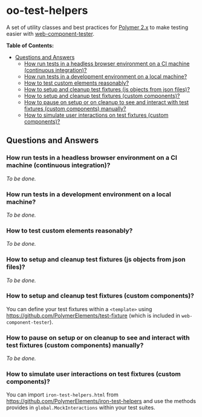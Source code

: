 # oo-test-helpers

A set of utility classes and best practices for [Polymer 2.x](https://github.com/Polymer/polymer) to make testing easier with [web-component-tester](https://github.com/Polymer/web-component-tester).

**Table of Contents:**

<!-- TOC depthFrom:2 -->

- [Questions and Answers](#questions-and-answers)
    - [How run tests in a headless browser environment on a CI machine (continuous integration)?](#how-run-tests-in-a-headless-browser-environment-on-a-ci-machine-continuous-integration)
    - [How run tests in a development environment on a local machine?](#how-run-tests-in-a-development-environment-on-a-local-machine)
    - [How to test custom elements reasonably?](#how-to-test-custom-elements-reasonably)
    - [How to setup and cleanup test fixtures (js objects from json files)?](#how-to-setup-and-cleanup-test-fixtures-js-objects-from-json-files)
    - [How to setup and cleanup test fixtures (custom components)?](#how-to-setup-and-cleanup-test-fixtures-custom-components)
    - [How to pause on setup or on cleanup to see and interact with test fixtures (custom components) manually?](#how-to-pause-on-setup-or-on-cleanup-to-see-and-interact-with-test-fixtures-custom-components-manually)
    - [How to simulate user interactions on test fixtures (custom components)?](#how-to-simulate-user-interactions-on-test-fixtures-custom-components)

<!-- /TOC -->

## Questions and Answers

### How run tests in a headless browser environment on a CI machine (continuous integration)?

*To be done.*

### How run tests in a development environment on a local machine?

*To be done.*

### How to test custom elements reasonably?

*To be done.*

### How to setup and cleanup test fixtures (js objects from json files)?

*To be done.*

### How to setup and cleanup test fixtures (custom components)?

You can define your test fixtures within a `<template>` using https://github.com/PolymerElements/test-fixture (which is included in `web-component-tester`).

### How to pause on setup or on cleanup to see and interact with test fixtures (custom components) manually?

*To be done.*

### How to simulate user interactions on test fixtures (custom components)?

You can import `iron-test-helpers.html` from https://github.com/PolymerElements/iron-test-helpers and use the methods provides in `global.MockInteractions` within your test suites.
